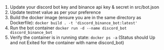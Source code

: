 1. Update your discord bot key and binance api key & secret in src/bot.json
2. Update testnet value as per your preference
3. Build the docker image (ensure you are in the same directory as Dockerfile): `docker build . -t 'discord_binance_bot:latest'`
4. Run the bot container `docker run -d --name discord_bot discord_binance_bot`
5. Verify the container is in running state: `docker ps -a` (Status should Up and not Exited for the container with name discord_bot)